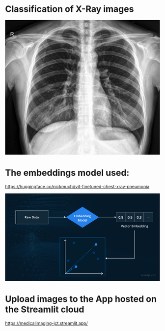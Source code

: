 # Classification of X-Ray images

![Sample Image](/sample.jpeg)

# The embeddings model used:

https://huggingface.co/nickmuchi/vit-finetuned-chest-xray-pneumonia




![Embeddings Image](/image.png)


# Upload images to the App hosted on the Streamlit cloud

https://medicalimaging-jct.streamlit.app/
